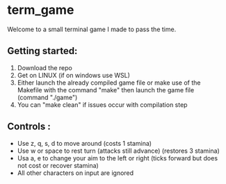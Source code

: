 # term_game

Welcome to a small terminal game I made to pass the time.

## Getting started:

1. Download the repo
2. Get on LINUX (if on windows use WSL) 
3. Either launch the already compiled game file or make use of the Makefile with the command "make" then launch the game file (command "./game")
4. You can "make clean" if issues occur with compilation step

## Controls :
- Use z, q, s, d to move around (costs 1 stamina)
- Use w or space to rest turn (attacks still advance) (restores 3 stamina)
- Usa a, e to change your aim to the left or right (ticks forward but does not cost or recover stamina)
- All other characters on input are ignored